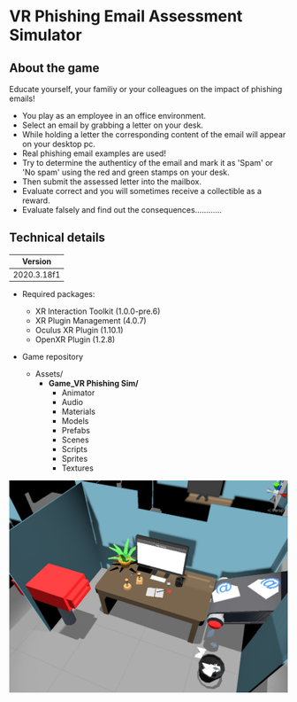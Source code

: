 # VR Phishing Email Assessment Simulator

## About the game
Educate yourself, your familiy or your colleagues on the impact of phishing emails!
- You play as an employee in an office environment.
- Select an email by grabbing a letter on your desk.
- While holding a letter the corresponding content of the email will appear on your desktop pc.
- Real phishing email examples are used!
- Try to determine the authenticy of the email and mark it as 'Spam' or 'No spam' using the red and green stamps on your desk.
- Then submit the assessed letter into the mailbox.
- Evaluate correct and you will sometimes receive a collectible as a reward.
- Evaluate falsely and find out the consequences............

## Technical details
| Version |
| ------ |
| 2020.3.18f1 |
- Required packages: 
  - XR Interaction Toolkit (1.0.0-pre.6)
  - XR Plugin Management (4.0.7)
  - Oculus XR Plugin (1.10.1)
  - OpenXR Plugin (1.2.8)

- Game repository
  - Assets/
    - **Game_VR Phishing Sim/**
      -  Animator
      -  Audio
      -  Materials
      -  Models
      -  Prefabs
      -  Scenes
      -  Scripts
      -  Sprites
      -  Textures 


![Game environment](/readme_src/05.jpg)
